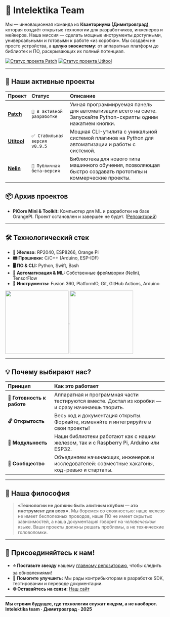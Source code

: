 # 🌟 Intelektika Team

Мы — инновационная команда из **Кванториума (Димитровград)**, которая создаёт открытые технологии для разработчиков, инженеров и мейкеров. Наша миссия — сделать мощные инструменты доступными, универсальными и готовыми к работе «из коробки». Мы создаём не просто устройства, а **целую экосистему**: от аппаратных платформ до библиотек и ПО, раскрывающих их полный потенциал.

[![Статус проекта Patch](https://img.shields.io/badge/Project%20Patch-В%20активной%20разработке-orange?style=for-the-badge)](#)
[![Статус проекта Utitool](https://img.shields.io/badge/Utitool-Stable%20v0.9.5-brightgreen?style=for-the-badge)](#)

---

## 🧩 Наши активные проекты

| Проект | Статус | Описание |
| :--- | :--- | :--- |
| [**Patch**](https://github.com/Intelektika-team/Project-PATCH) | `🚧 В активной разработке` | Умная программируемая панель для автоматизации всего на свете. Запускайте Python-скрипты одним нажатием кнопки. |
| [**Utitool**](https://github.com/Intelektika-team/Utitool) | `✅ Стабильная версия v0.9.5` | Мощная CLI-утилита с уникальной системой плагинов на Python для автоматизации и работы с системой. |
| [**Nelin**](https://github.com/Intelektika-team/NELIN) | `🧪 Публичная бета-версия` | Библиотека для нового типа машинного обучения, позволяющая быстро создавать прототипы и коммерческие проекты. |

## 📦 Архив проектов

*   **PiCore Mini & Toolkit:** Компьютер для ML и разработки на базе OrangePI. Проект остановлен и завершён не будет. ([Репозиторий](https://github.com/Intelektika-team/PiCore_mini-startup))

---

## 🛠 Технологический стек

*   **💾 Железо:** RP2040, ESP8266, Orange Pi
*   **📟 Прошивки:** C/C++ (Arduino, ESP-IDF)
*   **🖥 ПО & CLI:** Python, Swift, Bash
*   **🤖 Автоматизация & ML:** Собственные фреймворки (Nelin), TensorFlow
*   **🔧 Инструменты:** Fusion 360, PlatformIO, Git, GitHub Actions, Arduino

<a href="https://github.com/Intelektika-team">
  <img height=200 align="center" src="https://github-readme-stats.vercel.app/api?username=Intelektika-team&layout=compact&theme=dark" />
</a>
<a href="https://github.com/Intelektika-team">
  <img height=200 align="center" src="https://github-readme-stats.vercel.app/api/top-langs?username=Intelektika-team&layout=compact&langs_count=8&card_width=320&theme=dark" />
</a>

---

## 💡 Почему выбирают нас?

| **Принцип** | **Как это работает** |
| :--- | :--- |
| **🚀 Готовность к работе** | Аппаратная и программная части тестируются вместе. Достал из коробки — и сразу начинаешь творить. |
| **🔓 Открытость** | Весь код и документация открыты. Форкайте, изменяйте и интегрируйте в свои проекты! |
| **🧱 Модульность** | Наши библиотеки работают как с нашим железом, так и с Raspberry Pi, Arduino или ESP32. |
| **👥 Сообщество** | Объединяем начинающих, инженеров и исследователей: совместные хакатоны, код-ревью и стартапы. |

---

## 🧠 Наша философия

> **«Технологии не должны быть элитным клубом — это инструмент для всех».**
> Мы боремся со сложностью: наше железо не имеет бесполезных проводов, наше ПО не имеет скрытых зависимостей, а наша документация говорит на *человеческом* языке. Ваши проекты должны решать проблемы, а не технические головоломки.

---

## 🚪 Присоединяйтесь к нам!

- **⭐ Поставьте звезду** нашему [главному репозиторию](https://github.com/Intelektika-team), чтобы следить за обновлениями!
- **🐞 Помогите улучшить:** Мы рады контрибьюторам в разработке SDK, тестировании и переводе документации.
- **🌐 Оставайтесь на связи:** [Наш сайт](https://intelektika-team.github.io/)

---

**Мы строим будущее, где технологии служат людям, а не наоборот.**
**Intelektika team · Димитровград · 2025**
